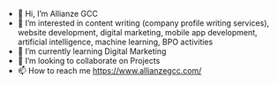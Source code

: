 - 👋 Hi, I’m Allianze GCC
- 👀 I’m interested in content writing (company profile writing services), website development, digital marketing, mobile app development, artificial intelligence, machine learning, BPO activities
- 🌱 I’m currently learning Digital Marketing
- 💞️ I’m looking to collaborate on Projects
- 📫 How to reach me https://www.allianzegcc.com/

<!---
mailtoallianzegcc/mailtoallianzegcc is a ✨ special ✨ repository because its `README.md` (this file) appears on your GitHub profile.
You can click the Preview link to take a look at your changes.
--->

